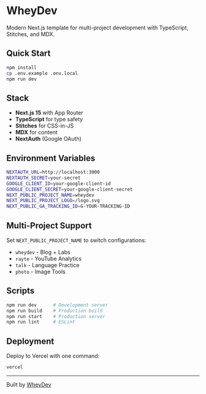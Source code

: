 # WheyDev

Modern Next.js template for multi-project development with TypeScript, Stitches, and MDX.

## Quick Start

```bash
npm install
cp .env.example .env.local
npm run dev
```

## Stack

- **Next.js 15** with App Router
- **TypeScript** for type safety
- **Stitches** for CSS-in-JS
- **MDX** for content
- **NextAuth** (Google OAuth)

## Environment Variables

```bash
NEXTAUTH_URL=http://localhost:3000
NEXTAUTH_SECRET=your-secret
GOOGLE_CLIENT_ID=your-google-client-id
GOOGLE_CLIENT_SECRET=your-google-client-secret
NEXT_PUBLIC_PROJECT_NAME=wheydev
NEXT_PUBLIC_PROJECT_LOGO=/logo.svg
NEXT_PUBLIC_GA_TRACKING_ID=G-YOUR-TRACKING-ID
```

## Multi-Project Support

Set `NEXT_PUBLIC_PROJECT_NAME` to switch configurations:
- `wheydev` - Blog + Labs
- `rayte` - YouTube Analytics
- `talk` - Language Practice  
- `photo` - Image Tools

## Scripts

```bash
npm run dev      # Development server
npm run build    # Production build
npm run start    # Production server
npm run lint     # ESLint
```

## Deployment

Deploy to Vercel with one command:
```bash
vercel
```

---

Built by [WheyDev](https://whey.dev)
